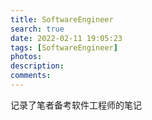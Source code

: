 ```yaml
---
title: SoftwareEngineer
search: true
date: 2022-02-11 19:05:23
tags: [SoftwareEngineer]
photos:
description:
comments:
---
```


记录了笔者备考软件工程师的笔记
